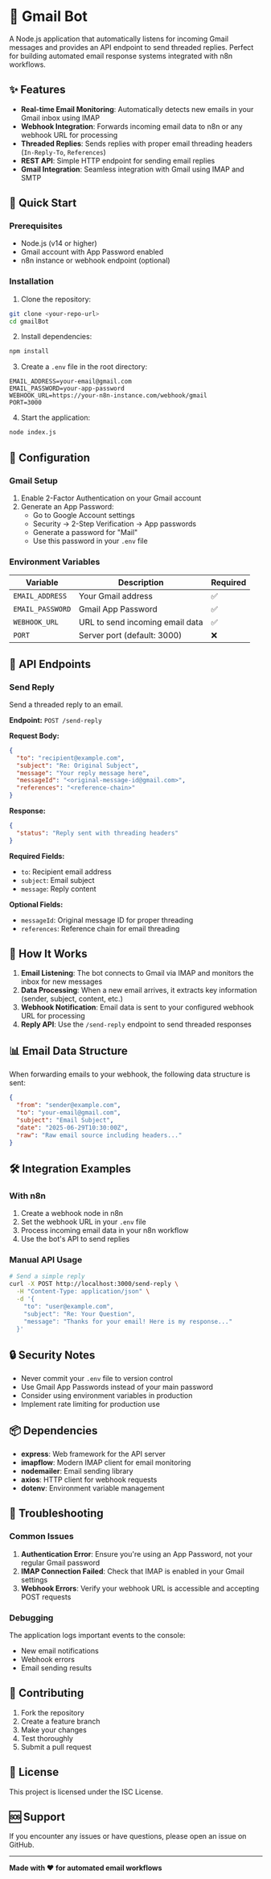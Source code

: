 # 📧 Gmail Bot

A Node.js application that automatically listens for incoming Gmail messages and provides an API endpoint to send threaded replies. Perfect for building automated email response systems integrated with n8n workflows.

## ✨ Features

- **Real-time Email Monitoring**: Automatically detects new emails in your Gmail inbox using IMAP
- **Webhook Integration**: Forwards incoming email data to n8n or any webhook URL for processing
- **Threaded Replies**: Sends replies with proper email threading headers (`In-Reply-To`, `References`)
- **REST API**: Simple HTTP endpoint for sending email replies
- **Gmail Integration**: Seamless integration with Gmail using IMAP and SMTP

## 🚀 Quick Start

### Prerequisites

- Node.js (v14 or higher)
- Gmail account with App Password enabled
- n8n instance or webhook endpoint (optional)

### Installation

1. Clone the repository:
```bash
git clone <your-repo-url>
cd gmailBot
```

2. Install dependencies:
```bash
npm install
```

3. Create a `.env` file in the root directory:
```env
EMAIL_ADDRESS=your-email@gmail.com
EMAIL_PASSWORD=your-app-password
WEBHOOK_URL=https://your-n8n-instance.com/webhook/gmail
PORT=3000
```

4. Start the application:
```bash
node index.js
```

## 🔧 Configuration

### Gmail Setup

1. Enable 2-Factor Authentication on your Gmail account
2. Generate an App Password:
   - Go to Google Account settings
   - Security → 2-Step Verification → App passwords
   - Generate a password for "Mail"
   - Use this password in your `.env` file

### Environment Variables

| Variable | Description | Required |
|----------|-------------|----------|
| `EMAIL_ADDRESS` | Your Gmail address | ✅ |
| `EMAIL_PASSWORD` | Gmail App Password | ✅ |
| `WEBHOOK_URL` | URL to send incoming email data | ✅ |
| `PORT` | Server port (default: 3000) | ❌ |

## 📡 API Endpoints

### Send Reply

Send a threaded reply to an email.

**Endpoint:** `POST /send-reply`

**Request Body:**
```json
{
  "to": "recipient@example.com",
  "subject": "Re: Original Subject",
  "message": "Your reply message here",
  "messageId": "<original-message-id@gmail.com>",
  "references": "<reference-chain>"
}
```

**Response:**
```json
{
  "status": "Reply sent with threading headers"
}
```

**Required Fields:**
- `to`: Recipient email address
- `subject`: Email subject
- `message`: Reply content

**Optional Fields:**
- `messageId`: Original message ID for proper threading
- `references`: Reference chain for email threading

## 🔄 How It Works

1. **Email Listening**: The bot connects to Gmail via IMAP and monitors the inbox for new messages
2. **Data Processing**: When a new email arrives, it extracts key information (sender, subject, content, etc.)
3. **Webhook Notification**: Email data is sent to your configured webhook URL for processing
4. **Reply API**: Use the `/send-reply` endpoint to send threaded responses

## 📊 Email Data Structure

When forwarding emails to your webhook, the following data structure is sent:

```json
{
  "from": "sender@example.com",
  "to": "your-email@gmail.com",
  "subject": "Email Subject",
  "date": "2025-06-29T10:30:00Z",
  "raw": "Raw email source including headers..."
}
```

## 🛠️ Integration Examples

### With n8n

1. Create a webhook node in n8n
2. Set the webhook URL in your `.env` file
3. Process incoming email data in your n8n workflow
4. Use the bot's API to send replies

### Manual API Usage

```bash
# Send a simple reply
curl -X POST http://localhost:3000/send-reply \
  -H "Content-Type: application/json" \
  -d '{
    "to": "user@example.com",
    "subject": "Re: Your Question",
    "message": "Thanks for your email! Here is my response..."
  }'
```

## 🔒 Security Notes

- Never commit your `.env` file to version control
- Use Gmail App Passwords instead of your main password
- Consider using environment variables in production
- Implement rate limiting for production use

## 📦 Dependencies

- **express**: Web framework for the API server
- **imapflow**: Modern IMAP client for email monitoring
- **nodemailer**: Email sending library
- **axios**: HTTP client for webhook requests
- **dotenv**: Environment variable management

## 🚨 Troubleshooting

### Common Issues

1. **Authentication Error**: Ensure you're using an App Password, not your regular Gmail password
2. **IMAP Connection Failed**: Check that IMAP is enabled in your Gmail settings
3. **Webhook Errors**: Verify your webhook URL is accessible and accepting POST requests

### Debugging

The application logs important events to the console:
- New email notifications
- Webhook errors
- Email sending results

## 🤝 Contributing

1. Fork the repository
2. Create a feature branch
3. Make your changes
4. Test thoroughly
5. Submit a pull request

## 📄 License

This project is licensed under the ISC License.

## 🆘 Support

If you encounter any issues or have questions, please open an issue on GitHub.

---

**Made with ❤️ for automated email workflows**
